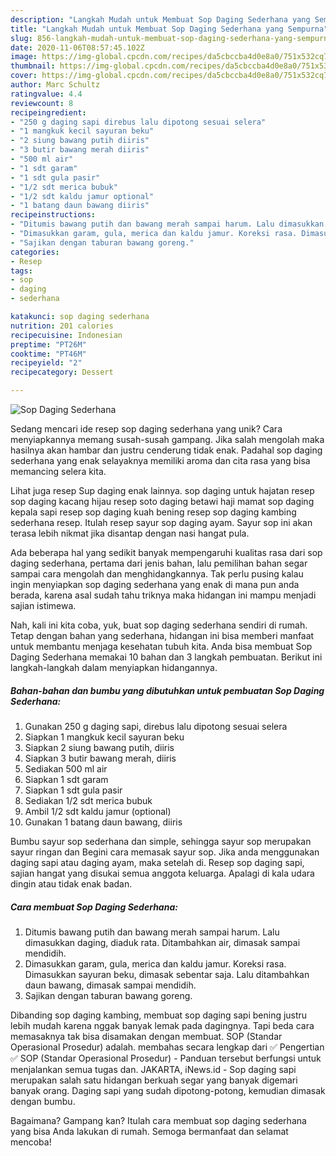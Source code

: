 ```yaml
---
description: "Langkah Mudah untuk Membuat Sop Daging Sederhana yang Sempurna"
title: "Langkah Mudah untuk Membuat Sop Daging Sederhana yang Sempurna"
slug: 856-langkah-mudah-untuk-membuat-sop-daging-sederhana-yang-sempurna
date: 2020-11-06T08:57:45.102Z
image: https://img-global.cpcdn.com/recipes/da5cbccba4d0e8a0/751x532cq70/sop-daging-sederhana-foto-resep-utama.jpg
thumbnail: https://img-global.cpcdn.com/recipes/da5cbccba4d0e8a0/751x532cq70/sop-daging-sederhana-foto-resep-utama.jpg
cover: https://img-global.cpcdn.com/recipes/da5cbccba4d0e8a0/751x532cq70/sop-daging-sederhana-foto-resep-utama.jpg
author: Marc Schultz
ratingvalue: 4.4
reviewcount: 8
recipeingredient:
- "250 g daging sapi direbus lalu dipotong sesuai selera"
- "1 mangkuk kecil sayuran beku"
- "2 siung bawang putih diiris"
- "3 butir bawang merah diiris"
- "500 ml air"
- "1 sdt garam"
- "1 sdt gula pasir"
- "1/2 sdt merica bubuk"
- "1/2 sdt kaldu jamur optional"
- "1 batang daun bawang diiris"
recipeinstructions:
- "Ditumis bawang putih dan bawang merah sampai harum. Lalu dimasukkan daging, diaduk rata. Ditambahkan air, dimasak sampai mendidih."
- "Dimasukkan garam, gula, merica dan kaldu jamur. Koreksi rasa. Dimasukkan sayuran beku, dimasak sebentar saja. Lalu ditambahkan daun bawang, dimasak sampai mendidih."
- "Sajikan dengan taburan bawang goreng."
categories:
- Resep
tags:
- sop
- daging
- sederhana

katakunci: sop daging sederhana 
nutrition: 201 calories
recipecuisine: Indonesian
preptime: "PT26M"
cooktime: "PT46M"
recipeyield: "2"
recipecategory: Dessert

---
```



![Sop Daging Sederhana](https://img-global.cpcdn.com/recipes/da5cbccba4d0e8a0/751x532cq70/sop-daging-sederhana-foto-resep-utama.jpg)

Sedang mencari ide resep sop daging sederhana yang unik? Cara menyiapkannya memang susah-susah gampang. Jika salah mengolah maka hasilnya akan hambar dan justru cenderung tidak enak. Padahal sop daging sederhana yang enak selayaknya memiliki aroma dan cita rasa yang bisa memancing selera kita.

Lihat juga resep Sup daging enak lainnya. sop daging untuk hajatan resep sop daging kacang hijau resep soto daging betawi haji mamat sop daging kepala sapi resep sop daging kuah bening resep sop daging kambing sederhana resep. Itulah resep sayur sop daging ayam. Sayur sop ini akan terasa lebih nikmat jika disantap dengan nasi hangat pula.

Ada beberapa hal yang sedikit banyak mempengaruhi kualitas rasa dari sop daging sederhana, pertama dari jenis bahan, lalu pemilihan bahan segar sampai cara mengolah dan menghidangkannya. Tak perlu pusing kalau ingin menyiapkan sop daging sederhana yang enak di mana pun anda berada, karena asal sudah tahu triknya maka hidangan ini mampu menjadi sajian istimewa.


Nah, kali ini kita coba, yuk, buat sop daging sederhana sendiri di rumah. Tetap dengan bahan yang sederhana, hidangan ini bisa memberi manfaat untuk membantu menjaga kesehatan tubuh kita. Anda bisa membuat Sop Daging Sederhana memakai 10 bahan dan 3 langkah pembuatan. Berikut ini langkah-langkah dalam menyiapkan hidangannya.

<!--inarticleads1-->

##### Bahan-bahan dan bumbu yang dibutuhkan untuk pembuatan Sop Daging Sederhana:

1. Gunakan 250 g daging sapi, direbus lalu dipotong sesuai selera
1. Siapkan 1 mangkuk kecil sayuran beku
1. Siapkan 2 siung bawang putih, diiris
1. Siapkan 3 butir bawang merah, diiris
1. Sediakan 500 ml air
1. Siapkan 1 sdt garam
1. Siapkan 1 sdt gula pasir
1. Sediakan 1/2 sdt merica bubuk
1. Ambil 1/2 sdt kaldu jamur (optional)
1. Gunakan 1 batang daun bawang, diiris


Bumbu sayur sop sederhana dan simple, sehingga sayur sop merupakan sayur ringan dan Begini cara memasak sayur sop. Jika anda menggunakan daging sapi atau daging ayam, maka setelah di. Resep sop daging sapi, sajian hangat yang disukai semua anggota keluarga. Apalagi di kala udara dingin atau tidak enak badan. 

<!--inarticleads2-->

##### Cara membuat Sop Daging Sederhana:

1. Ditumis bawang putih dan bawang merah sampai harum. Lalu dimasukkan daging, diaduk rata. Ditambahkan air, dimasak sampai mendidih.
1. Dimasukkan garam, gula, merica dan kaldu jamur. Koreksi rasa. Dimasukkan sayuran beku, dimasak sebentar saja. Lalu ditambahkan daun bawang, dimasak sampai mendidih.
1. Sajikan dengan taburan bawang goreng.


Dibanding sop daging kambing, membuat sop daging sapi bening justru lebih mudah karena nggak banyak lemak pada dagingnya. Tapi beda cara memasaknya tak bisa disamakan dengan membuat. SOP (Standar Operasional Prosedur) adalah. membahas secara lengkap dari ✅ Pengertian ✅ SOP (Standar Operasional Prosedur) - Panduan tersebut berfungsi untuk menjalankan semua tugas dan. JAKARTA, iNews.id - Sop daging sapi merupakan salah satu hidangan berkuah segar yang banyak digemari banyak orang. Daging sapi yang sudah dipotong-potong, kemudian dimasak dengan bumbu. 

Bagaimana? Gampang kan? Itulah cara membuat sop daging sederhana yang bisa Anda lakukan di rumah. Semoga bermanfaat dan selamat mencoba!
